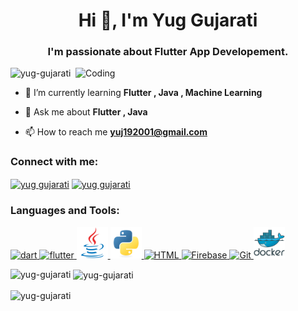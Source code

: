 <!--![MasterHead](https://img.freepik.com/free-vector/programming-code-icon-made-with-binary-code-coding-hacker-matrix-background-with-digits-1-0_127544-1141.jpg?w=1060)-->
<h1 align="center">Hi 👋, I'm Yug Gujarati</h1>
<h3 align="center">I'm passionate about Flutter App Developement.</h3>
<img align="right" alt="Coding" width="400" src="https://i.pinimg.com/originals/50/83/e0/5083e0a2a7dcaae07c142e8b87036a27.gif">

<p align="left"> <img src="https://komarev.com/ghpvc/?username=yug-gujarati&label=Profile%20views&color=0e75b6&style=flat" alt="yug-gujarati" /> </p>



- 🌱 I’m currently learning **Flutter , Java , Machine Learning**

- 💬 Ask me about **Flutter , Java**

- 📫 How to reach me **yuj192001@gmail.com**

<h3 align="left">Connect with me:</h3>
<p align="left">
<a href="https://twitter.com/yug gujarati" target="blank"><img align="center" src="https://raw.githubusercontent.com/rahuldkjain/github-profile-readme-generator/master/src/images/icons/Social/twitter.svg" alt="yug gujarati" height="30" width="40" /></a>
<a href="https://linkedin.com/in/yug gujarati" target="blank"><img align="center" src="https://raw.githubusercontent.com/rahuldkjain/github-profile-readme-generator/master/src/images/icons/Social/linked-in-alt.svg" alt="yug gujarati" height="30" width="40" /></a>
</p>

<h3 align="left">Languages and Tools:</h3>
<p align="left"> <a href="https://dart.dev" target="_blank" rel="noreferrer"> 
<img src="https://www.vectorlogo.zone/logos/dartlang/dartlang-icon.svg" alt="dart" width="40" height="40"/> </a> 
<a href="https://flutter.dev" target="_blank" rel="noreferrer"> 
<img src="https://www.vectorlogo.zone/logos/flutterio/flutterio-icon.svg" alt="flutter" width="40" height="40"/> </a> <a href="https://www.java.com" target="_blank"rel="noreferrer"> 
<img src="https://raw.githubusercontent.com/devicons/devicon/master/icons/java/java-original.svg" alt="java" width="50" height="50"/> </a> 
<a href="https://www.python.org" target="_blank" rel="noreferrer"> 
<img src="https://raw.githubusercontent.com/devicons/devicon/master/icons/python/python-original.svg" alt="python" width="50" height="50"/> </a> <a href="https://en.wikipedia.org/wiki/HTML5" target="_blank" rel="noreferrer"> 
<img src="https://upload.wikimedia.org/wikipedia/commons/6/61/HTML5_logo_and_wordmark.svg" alt="HTML" width="50" height="50"/> </a>
<a href="https://firebase.google.com/" target="_blank" rel="noreferrer"> 
<img src="https://camo.githubusercontent.com/dd4b2422ed3bfc9da88c43d18550375c66f9584327dff7ecc19315ce50b96f07/68747470733a2f2f7777772e766563746f726c6f676f2e7a6f6e652f6c6f676f732f66697265626173652f66697265626173652d69636f6e2e737667" alt="Firebase" width="50" height="50"/> </a>
<a href="https://git-scm.com/" target="_blank" rel="noreferrer"> 
<img src="https://camo.githubusercontent.com/fbfcb9e3dc648adc93bef37c718db16c52f617ad055a26de6dc3c21865c3321d/68747470733a2f2f7777772e766563746f726c6f676f2e7a6f6e652f6c6f676f732f6769742d73636d2f6769742d73636d2d69636f6e2e737667" alt="Git" width="50" height="50"/> </a>
<a href="https://www.docker.com/" target="_blank" rel="noreferrer"> 
<img src="https://raw.githubusercontent.com/devicons/devicon/master/icons/docker/docker-original-wordmark.svg" alt="Docker" width="50" height="50"/> </a> </p>


<p><img align="left" src="https://github-readme-stats.vercel.app/api/top-langs?username=yug-gujarati&show_icons=true&locale=en&layout=compact" alt="yug-gujarati" /></p>

<p>&nbsp;<img align="center" src="https://github-readme-stats.vercel.app/api?username=yug-gujarati&show_icons=true&locale=en" alt="yug-gujarati" /></p>

<p><img align="center" src="https://github-readme-streak-stats.herokuapp.com/?user=yug-gujarati&" alt="yug-gujarati" /></p>
